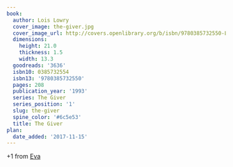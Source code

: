 ```yaml
---
book:
  author: Lois Lowry
  cover_image: the-giver.jpg
  cover_image_url: http://covers.openlibrary.org/b/isbn/9780385732550-L.jpg
  dimensions:
    height: 21.0
    thickness: 1.5
    width: 13.3
  goodreads: '3636'
  isbn10: 0385732554
  isbn13: '9780385732550'
  pages: 208
  publication_year: '1993'
  series: The Giver
  series_position: '1'
  slug: the-giver
  spine_color: '#6c5e53'
  title: The Giver
plan:
  date_added: '2017-11-15'
---
```


+1 from [Eva](https://literatur.social/@Columbia/104231525124552719)

